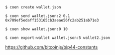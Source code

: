 
```
$ coen create wallet.json

$ coen send wallet.json:2 0.1 0x709ef5edaff153165cb3aeae56fc2ab251ab71e3

$ coen show wallet.json:0 10

$ coen export-wallet wallet.json:5 wallet2.json

```


https://github.com/bitcoinjs/bip44-constants
